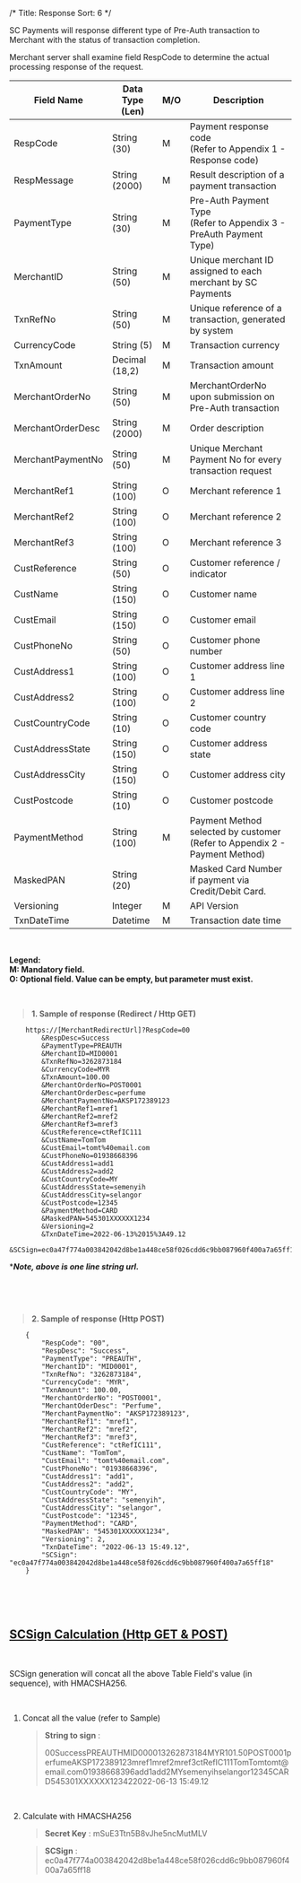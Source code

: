 /*
Title: Response
Sort: 6
*/


SC Payments will response different type of Pre-Auth transaction to Merchant with the status of transaction completion.

Merchant server shall examine field RespCode to determine the actual processing response of the request.

| Field Name        | Data Type   (Len) | M/O | Description                                                                     |
|-------------------|-------------------|-----|---------------------------------------------------------------------------------|
| RespCode          | String (30)       | M   | Payment response code<br />(Refer to Appendix 1 - Response code)                |
| RespMessage       | String (2000)     | M   | Result description of a payment transaction                                     |
| PaymentType       | String (30)       | M   | Pre-Auth Payment Type<br />(Refer to Appendix 3 - PreAuth Payment Type)         |
| MerchantID        | String (50)       | M   | Unique merchant ID assigned to each merchant by SC Payments                  |
| TxnRefNo          | String (50)       | M   | Unique reference of a transaction, generated by system                          |
| CurrencyCode      | String (5)        | M   | Transaction currency                                                            |
| TxnAmount         | Decimal (18,2)    | M   | Transaction amount                                                              |
| MerchantOrderNo   | String (50)       | M   | MerchantOrderNo upon submission on Pre-Auth transaction                         |
| MerchantOrderDesc | String (2000)     | M   | Order description                                                               |
| MerchantPaymentNo | String (50)       | M   | Unique Merchant Payment No for every transaction request                        |
| MerchantRef1      | String (100)      | O   | Merchant reference 1                                                            |
| MerchantRef2      | String (100)      | O   | Merchant reference 2                                                            |
| MerchantRef3      | String (100)      | O   | Merchant reference 3                                                            |
| CustReference     | String (50)       | O   | Customer reference / indicator                                                  |
| CustName          | String (150)      | O   | Customer name                                                                   |
| CustEmail         | String (150)      | O   | Customer email                                                                  |
| CustPhoneNo       | String (50)       | O   | Customer phone number                                                           |
| CustAddress1      | String (100)      | O   | Customer address line 1                                                         |
| CustAddress2      | String (100)      | O   | Customer address line 2                                                         |
| CustCountryCode   | String (10)       | O   | Customer country code                                                           |
| CustAddressState  | String (150)      | O   | Customer address state                                                          |
| CustAddressCity   | String (150)      | O   | Customer address city                                                           |
| CustPostcode      | String (10)       | O   | Customer postcode                                                               |
| PaymentMethod     | String (100)      | M   | Payment Method selected by customer<br />(Refer to Appendix 2 - Payment Method) |
| MaskedPAN         | String (20)       |     | Masked Card Number if payment via Credit/Debit Card.                            |
| Versioning        | Integer           | M   | API Version                                                                     |
| TxnDateTime       | Datetime          | M   | Transaction date time                                                           |


&nbsp;&nbsp;

**Legend:**<br />
**M: Mandatory field.**<br />
**O: Optional field. Value can be empty, but parameter must exist.**




&nbsp;

<div id="ResponseGET"></div>

> **1. Sample of response (Redirect / Http GET)**
    
        https://[MerchantRedirectUrl]?RespCode=00
            &RespDesc=Success
            &PaymentType=PREAUTH
            &MerchantID=MID0001
            &TxnRefNo=3262873184
            &CurrencyCode=MYR
            &TxnAmount=100.00
            &MerchantOrderNo=POST0001
            &MerchantOrderDesc=perfume
            &MerchantPaymentNo=AKSP172389123
            &MerchantRef1=mref1
            &MerchantRef2=mref2
            &MerchantRef3=mref3
            &CustReference=ctRefIC111
            &CustName=TomTom
            &CustEmail=tomt%40email.com
            &CustPhoneNo=01938668396
            &CustAddress1=add1
            &CustAddress2=add2
            &CustCountryCode=MY
            &CustAddressState=semenyih
            &CustAddressCity=selangor
            &CustPostcode=12345
            &PaymentMethod=CARD
            &MaskedPAN=545301XXXXXX1234
            &Versioning=2
            &TxnDateTime=2022-06-13%2015%3A49.12
            &SCSign=ec0a47f774a003842042d8be1a448ce58f026cdd6c9bb087960f400a7a65ff18
****Note, above is one line string url.***

&nbsp;

&nbsp;

<div id="ResponsePOST"></div>


> **2. Sample of response (Http POST)**
    
        {
            "RespCode": "00",
            "RespDesc": "Success",
            "PaymentType": "PREAUTH",
            "MerchantID": "MID0001",
            "TxnRefNo": "3262873184",
            "CurrencyCode": "MYR",
            "TxnAmount": 100.00,
            "MerchantOrderNo": "POST0001",
            "MerchantOderDesc": "Perfume",
            "MerchantPaymentNo": "AKSP172389123",
            "MerchantRef1": "mref1",
            "MerchantRef2": "mref2",
            "MerchantRef3": "mref3",
            "CustReference": "ctRefIC111",
            "CustName": "TomTom",
            "CustEmail": "tomt%40email.com",
            "CustPhoneNo": "01938668396",
            "CustAddress1": "add1",
            "CustAddress2": "add2",
            "CustCountryCode": "MY",
            "CustAddressState": "semenyih",
            "CustAddressCity": "selangor",
            "CustPostcode": "12345",
            "PaymentMethod": "CARD",
            "MaskedPAN": "545301XXXXXX1234",
            "Versioning": 2,
            "TxnDateTime": "2022-06-13 15:49.12",
            "SCSign": "ec0a47f774a003842042d8be1a448ce58f026cdd6c9bb087960f400a7a65ff18"
        }

<br /><br /><br />


## <u>SCSign Calculation (Http GET & POST)</u>

<br />

SCSign generation will concat all the above Table Field's value (in sequence), with HMACSHA256.

<br />

1. Concat all the value (refer to Sample)

    > **String to sign** : <p style="word-wrap: break-word;">00SuccessPREAUTHMID000013262873184MYR101.50POST0001perfumeAKSP172389123mref1mref2mref3ctRefIC111TomTomtomt<span>@</span>email.com01938668396add1add2MYsemenyihselangor12345CARD545301XXXXXX123422022-06-13 15:49.12</p>

<br />

2. Calculate with HMACSHA256
    > **Secret Key** : mSuE3Ttn5B8vJhe5ncMutMLV

    > **SCSign** : ec0a47f774a003842042d8be1a448ce58f026cdd6c9bb087960f400a7a65ff18




